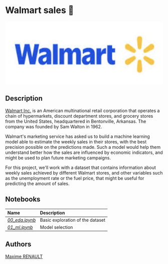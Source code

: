 # Walmart sales 🏪

<center><img src='./data/logo.png' height='200'></center>

## Description

[Walmart Inc.](https://www.walmart.com/) is an American multinational retail corporation that operates a chain of hypermarkets, discount department stores, and grocery stores from the United States, headquartered in Bentonville, Arkansas. The company was founded by Sam Walton in 1962.

Walmart's marketing service has asked us to build a machine learning model able to estimate the weekly sales in their stores, with the best precision possible on the predictions made. Such a model would help them understand better how the sales are influenced by economic indicators, and might be used to plan future marketing campaigns.

For this project, we'll work with a dataset that contains information about weekly sales achieved by different Walmart stores, and other variables such as the unemployment rate or the fuel price, that might be useful for predicting the amount of sales.

## Notebooks

| Name | Description |
|:-|:-|
| <ins>_00_eda.ipynb_</ins> | Basic exploration of the dataset |
| <ins>_01_ml.ipynb_</ins> | Model selection |

## Authors

[Maxime RENAULT](https://github.com/qxzjy)